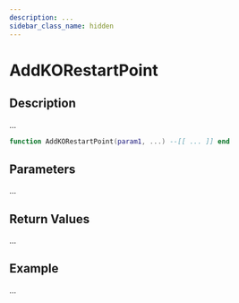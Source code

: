```yaml
---
description: ...
sidebar_class_name: hidden
---
```


# AddKORestartPoint

## Description

...

```lua
function AddKORestartPoint(param1, ...) --[[ ... ]] end
```

## Parameters

...

## Return Values

...

## Example

...

